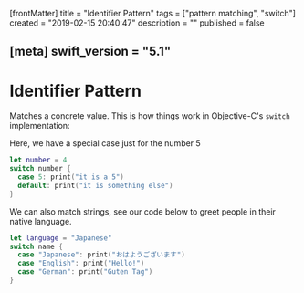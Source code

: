 [frontMatter]
title = "Identifier Pattern"
tags = ["pattern matching", "switch"]
created = "2019-02-15 20:40:47"
description = ""
published = false

[meta]
swift_version = "5.1"
---

# Identifier Pattern

Matches a concrete value. This is how things work in Objective-C\'s
`switch` implementation:

Here, we have a special case just for the number 5

``` Swift
let number = 4
switch number {
  case 5: print("it is a 5")
  default: print("it is something else")
}
```


We can also match strings, see our code below to greet people
in their native language.

``` Swift
let language = "Japanese"
switch name {
  case "Japanese": print("おはようございます")
  case "English": print("Hello!")
  case "German": print("Guten Tag")
}
```
